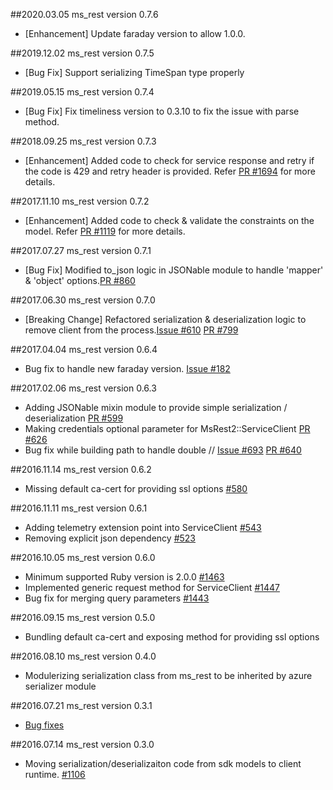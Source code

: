##2020.03.05 ms_rest version 0.7.6
* [Enhancement] Update faraday version to allow 1.0.0.

##2019.12.02 ms_rest version 0.7.5
* [Bug Fix] Support serializing TimeSpan type properly

##2019.05.15 ms_rest version 0.7.4
* [Bug Fix] Fix timeliness version to 0.3.10 to fix the issue with parse method.

##2018.09.25 ms_rest version 0.7.3
* [Enhancement] Added code to check for service response and retry if the code is 429 and retry header is provided. Refer [PR #1694](https://github.com/Azure/azure-sdk-for-ruby/pull/1694) for more details.

##2017.11.10 ms_rest version 0.7.2
* [Enhancement] Added code to check & validate the constraints on the model. Refer [PR #1119](https://github.com/Azure/azure-sdk-for-ruby/pull/1119/files) for more details.

##2017.07.27 ms_rest version 0.7.1
* [Bug Fix] Modified to_json logic in JSONable module to handle 'mapper' & 'object' options.[PR #860](https://github.com/Azure/azure-sdk-for-ruby/pull/860)

##2017.06.30 ms_rest version 0.7.0
* [Breaking Change] Refactored serialization & deserialization logic to remove client from the process.[Issue #610](https://github.com/Azure/azure-sdk-for-ruby/issues/610) [PR #799](https://github.com/Azure/azure-sdk-for-ruby/pull/799)

##2017.04.04 ms_rest version 0.6.4
* Bug fix to handle new faraday version. [Issue #182](https://github.com/Azure/vagrant-azure/issues/182)

##2017.02.06 ms_rest version 0.6.3
* Adding JSONable mixin module to provide simple serialization / deserialization [PR #599](https://github.com/Azure/azure-sdk-for-ruby/pull/599)
* Making credentials optional parameter for MsRest2::ServiceClient [PR #626](https://github.com/Azure/azure-sdk-for-ruby/pull/626)
* Bug fix while building path to handle double // [Issue #693](https://github.com/Azure/azure-sdk-for-ruby/issues/639) [PR #640](https://github.com/Azure/azure-sdk-for-ruby/pull/640)

##2016.11.14 ms_rest version 0.6.2
* Missing default ca-cert for providing ssl options [#580](https://github.com/Azure/azure-sdk-for-ruby/issues/580)

##2016.11.11 ms_rest version 0.6.1
* Adding telemetry extension point into ServiceClient [#543](https://github.com/Azure/azure-sdk-for-ruby/pull/543)
* Removing explicit json dependency [#523](https://github.com/Azure/azure-sdk-for-ruby/pull/523)

##2016.10.05 ms_rest version 0.6.0
* Minimum supported Ruby version is 2.0.0 [#1463](https://github.com/Azure/autorest/pull/1463)
* Implemented generic request method for ServiceClient [#1447](https://github.com/Azure/autorest/pull/1447)
* Bug fix for merging query parameters [#1443](https://github.com/Azure/autorest/pull/1443)

##2016.09.15 ms_rest version 0.5.0
* Bundling default ca-cert and exposing method for providing ssl options

##2016.08.10 ms_rest version 0.4.0
* Modulerizing serialization class from ms_rest to be inherited by azure serializer module

##2016.07.21 ms_rest version 0.3.1
* [Bug fixes](https://github.com/Azure/autorest/commit/ede944a1fa30a7453aa30e6fa79154dc43393cdf)

##2016.07.14 ms_rest version 0.3.0
* Moving serialization/deserializaiton code from sdk models to client runtime. [#1106](https://github.com/Azure/autorest/pull/1106)
